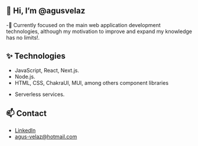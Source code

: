 ## 👋 Hi, I’m @agusvelaz

-👀 Currently focused on the main web application development technologies, although my motivation to improve and expand my knowledge has no limits!.

## ✨ Technologies 
- JavaScript, React, Next.js.
- Node.js.
- HTML, CSS, ChakraUI, MUI, among others component libraries
<!-- - Relational (PostgreSQL) and non-relational databases (MongoDB) -->
- Serverless services.

## 📫 Contact
- [LinkedIn](https://www.linkedin.com/in/agusvelaz/)
- agus-velaz@hotmail.com

